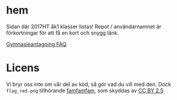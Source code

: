 # hem
Sidan där 2017HT åk1 klasser listas! Repot / användarnamnet är förkortningar för att få en kort och snygg länk.

[Gymnasieantagning FAQ](https://docs.google.com/document/d/e/2PACX-1vQg5IzckJkuVkaQNDbhnEhiBswa4vFve768cM4P3ZZUtiaGchDChqvSxKHt0xZBTEplxx1cJWmz24UI/pub)

# Licens
Vi bryr oss inte om vår del av kod, så gör vad du vill med den. Dock `flag_red.png` tillhörande [famfamfam](http://www.famfamfam.com/), som skyddas av [CC BY 2.5](https://creativecommons.org/licenses/by/2.5/deed.sv)
